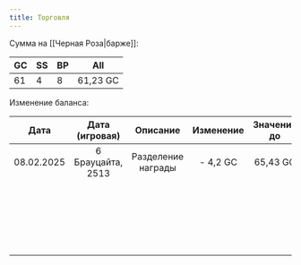 ```yaml
---
title: Торговля
---
```

Сумма на [[Черная Роза|барже]]:

| GC  | SS  | BP  | All      |
| --- | --- | --- | -------- |
| 61  | 4   | 8   | 61,23 GC |
Изменение баланса:

|    Дата    |  Дата (игровая)   |      Описание      | Изменение | Значение до | Значение после |
| :--------: | :---------------: | :----------------: | :-------: | :---------: | :------------: |
| 08.02.2025 | 6 Брауцайта, 2513 | Разделение награды | - 4,2 GC  |  65,43 GC   |    61,23 GC    |
|            |                   |                    |           |             |                |
|            |                   |                    |           |             |                |
|            |                   |                    |           |             |                |
|            |                   |                    |           |             |                |
|            |                   |                    |           |             |                |
|            |                   |                    |           |             |                |
|            |                   |                    |           |             |                |
|            |                   |                    |           |             |                |
|            |                   |                    |           |             |                |
|            |                   |                    |           |             |                |
|            |                   |                    |           |             |                |
|            |                   |                    |           |             |                |
|            |                   |                    |           |             |                |
|            |                   |                    |           |             |                |
|            |                   |                    |           |             |                |
|            |                   |                    |           |             |                |
|            |                   |                    |           |             |                |
|            |                   |                    |           |             |                |
|            |                   |                    |           |             |                |
|            |                   |                    |           |             |                |
|            |                   |                    |           |             |                |
|            |                   |                    |           |             |                |
